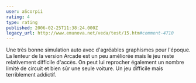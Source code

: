 ```yaml
---
user: aScorpii
rating: 4
type: rating
published: 2006-02-25T11:38:24.000Z
legacy_url: http://www.emunova.net/veda/test/15.htm#comment-4710
---
```

Une très bonne simulation auto avec d'agréables graphismes pour l'époque. 
La lenteur de la version Arcade est un peu améliorée mais le jeu reste relativement difficile d'accès. On peut lui reprocher également un nombre limité de circuit et bien sûr une seule voiture. 
Un jeu difficile mais terriblement addictif.